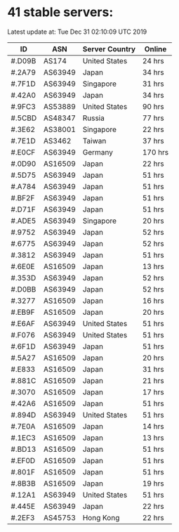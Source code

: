 # 41 stable servers:

Latest update at: Tue Dec 31 02:10:09 UTC 2019

| ID | ASN | Server Country | Online |
| -- | --- | -------------- | ------ |
| #.D09B | AS174 | United States | 24 hrs |
| #.2A79 | AS63949 | Japan | 34 hrs |
| #.7F1D | AS63949 | Singapore | 31 hrs |
| #.42A0 | AS63949 | Japan | 34 hrs |
| #.9FC3 | AS53889 | United States | 90 hrs |
| #.5CBD | AS48347 | Russia | 77 hrs |
| #.3E62 | AS38001 | Singapore | 22 hrs |
| #.7E1D | AS3462 | Taiwan | 37 hrs |
| #.E0CF | AS63949 | Germany | 170 hrs |
| #.0D90 | AS16509 | Japan | 22 hrs |
| #.5D75 | AS63949 | Japan | 51 hrs |
| #.A784 | AS63949 | Japan | 51 hrs |
| #.BF2F | AS63949 | Japan | 51 hrs |
| #.D71F | AS63949 | Japan | 51 hrs |
| #.ADE5 | AS63949 | Singapore | 20 hrs |
| #.9752 | AS63949 | Japan | 52 hrs |
| #.6775 | AS63949 | Japan | 52 hrs |
| #.3812 | AS63949 | Japan | 51 hrs |
| #.6E0E | AS16509 | Japan | 13 hrs |
| #.353D | AS63949 | Japan | 52 hrs |
| #.D0BB | AS63949 | Japan | 52 hrs |
| #.3277 | AS16509 | Japan | 16 hrs |
| #.EB9F | AS16509 | Japan | 20 hrs |
| #.E6AF | AS63949 | United States | 51 hrs |
| #.F076 | AS63949 | United States | 51 hrs |
| #.6F1D | AS63949 | Japan | 51 hrs |
| #.5A27 | AS16509 | Japan | 20 hrs |
| #.E833 | AS16509 | Japan | 31 hrs |
| #.881C | AS16509 | Japan | 21 hrs |
| #.3070 | AS16509 | Japan | 17 hrs |
| #.42A6 | AS16509 | Japan | 51 hrs |
| #.894D | AS63949 | United States | 51 hrs |
| #.7E0A | AS16509 | Japan | 14 hrs |
| #.1EC3 | AS16509 | Japan | 13 hrs |
| #.BD13 | AS16509 | Japan | 51 hrs |
| #.EF0D | AS16509 | Japan | 51 hrs |
| #.801F | AS16509 | Japan | 51 hrs |
| #.8B3B | AS16509 | Japan | 19 hrs |
| #.12A1 | AS63949 | United States | 51 hrs |
| #.445E | AS63949 | Japan | 22 hrs |
| #.2EF3 | AS45753 | Hong Kong | 22 hrs |

